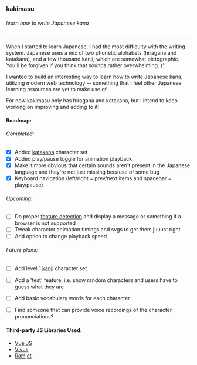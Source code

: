 ###    kakimasu
###### learn how to write Japanese kana
___

When I started to learn Japanese, I had the most difficulty with the writing system. Japanese uses a mix of two phonetic alphabets (hiragana and katakana), and a few thousand kanji, which are somewhat pictographic. You'll be forgiven if you think that sounds rather overwhelming. (':

I wanted to build an interesting way to learn how to write Japanese kana, utilizing modern web technology -- something that I feel other Japanese learning resources are yet to make use of.

For now kakimasu only has hiragana and katakana, but I intend to keep working on improving and adding to it!

#### Roadmap:

###### Completed:

 - [x] Added [katakana](https://en.wikipedia.org/wiki/Katakana) character set
 - [x] Added play/pause toggle for animation playback
 - [x] Make it more obvious that certain sounds aren't present in the Japanese language and they're not just missing because of some bug
 - [x] Keyboard navigation (left/right = prev/next items and spacebar = play/pause)

###### Upcoming:

 - [ ] Do proper [feature detection](http://responsivenews.co.uk/post/18948466399/cutting-the-mustard) and display a message or something if a browser is not supported
 - [ ] Tweak character animation timings and svgs to get them juuust right
 - [ ] Add option to change playback speed

###### Future plans:

 - [ ] Add level 1 [kanji](https://en.wikipedia.org/wiki/Kanji) character set
 - [ ] Add a 'test' feature, i.e. show random characters and users have to guess what they are
 - [ ] Add basic vocabulary words for each character
 - [ ] Find someone that can provide voice recordings of the character pronunciations?


#### Third-party JS Libraries Used:
- [Vue JS](http://vuejs.org/)
- [Vivus](https://github.com/maxwellito/vivus)
- [Ramjet](https://github.com/Rich-Harris/ramjet)
